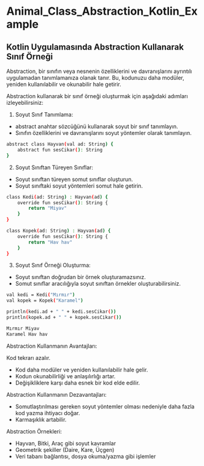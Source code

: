 # Animal_Class_Abstraction_Kotlin_Example
## Kotlin Uygulamasında Abstraction Kullanarak Sınıf Örneği

Abstraction, bir sınıfın veya nesnenin özelliklerini ve davranışlarını ayrıntılı uygulamadan tanımlamanıza olanak tanır. Bu, kodunuzu daha modüler, yeniden kullanılabilir ve okunabilir hale getirir.

Abstraction kullanarak bir sınıf örneği oluşturmak için aşağıdaki adımları izleyebilirsiniz:

1. Soyut Sınıf Tanımlama:

* abstract anahtar sözcüğünü kullanarak soyut bir sınıf tanımlayın.
* Sınıfın özelliklerini ve davranışlarını soyut yöntemler olarak tanımlayın.


```bash
abstract class Hayvan(val ad: String) {
    abstract fun sesCikar(): String
}

```

2. Soyut Sınıftan Türeyen Sınıflar:

* Soyut sınıftan türeyen somut sınıflar oluşturun.
* Soyut sınıftaki soyut yöntemleri somut hale getirin.

```bash
class Kedi(ad: String) : Hayvan(ad) {
    override fun sesCikar(): String {
        return "Miyav"
    }
}

class Kopek(ad: String) : Hayvan(ad) {
    override fun sesCikar(): String {
        return "Hav hav"
    }
}

```

3. Soyut Sınıf Örneği Oluşturma:

* Soyut sınıftan doğrudan bir örnek oluşturamazsınız.
* Somut sınıflar aracılığıyla soyut sınıftan örnekler oluşturabilirsiniz.

```bash
val kedi = Kedi("Mırmır")
val kopek = Kopek("Karamel")

println(kedi.ad + " " + kedi.sesCikar())
println(kopek.ad + " " + kopek.sesCikar())

```

```bash
Mırmır Miyav
Karamel Hav hav
```

Abstraction Kullanmanın Avantajları:

Kod tekrarı azalır.
* Kod daha modüler ve yeniden kullanılabilir hale gelir.
* Kodun okunabilirliği ve anlaşılırlığı artar.
* Değişikliklere karşı daha esnek bir kod elde edilir.

Abstraction Kullanmanın Dezavantajları:
* Somutlaştırılması gereken soyut yöntemler olması nedeniyle daha fazla kod yazma ihtiyacı doğar.
* Karmaşıklık artabilir.

Abstraction Örnekleri:
* Hayvan, Bitki, Araç gibi soyut kavramlar
* Geometrik şekiller (Daire, Kare, Üçgen)
* Veri tabanı bağlantısı, dosya okuma/yazma gibi işlemler